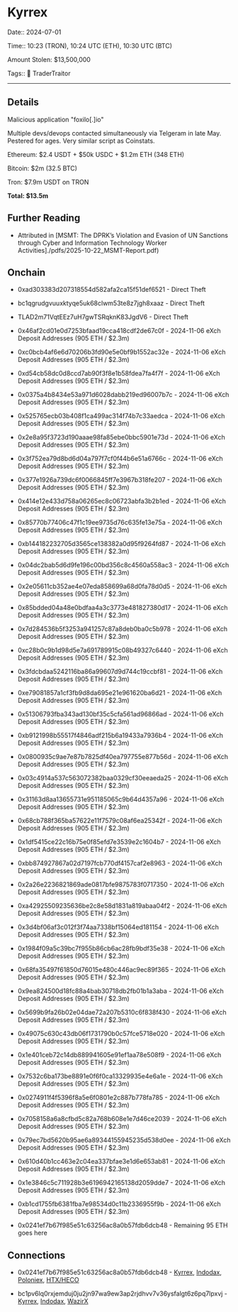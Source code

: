 # Kyrrex

Date:: 2024-07-01

Time::  10:23 (TRON), 10:24 UTC (ETH), 10:30 UTC (BTC)

Amount Stolen: $13,500,000

Tags:: 👛 TraderTraitor


---

## Details

Malicious application "foxilo[.]io"

Multiple devs/devops contacted simultaneously via Telgeram in late May. Pestered for ages. Very similar script as Coinstats.

Ethereum: $2.4 USDT + $50k USDC + $1.2m ETH (348 ETH)

Bitcoin: $2m (32.5 BTC)

Tron: $7.9m USDT on TRON

**Total: $13.5m**




## Further Reading

- Attributed in [MSMT: The DPRK’s Violation and Evasion of UN Sanctions through Cyber and Information Technology Worker Activities]./pdfs/2025-10-22_MSMT-Report.pdf)


## Onchain

- 0xad303383d207318554d582afa2ca15f51def6521 - Direct Theft

- bc1qgrudgvuuxktyqe5uk68clwm53te8z7jgh8xaaz - Direct Theft

- TLAD2m71VqtEEz7uH7gwTSRqknK83JgdV6 - Direct Theft

- 0x46af2cd01e0d7253bfaad19cca418cdf2de67c0f - 2024-11-06 eXch Deposit Addresses (905 ETH / $2.3m)
- 0xc0bcb4af6e6d70206b3fd90e5e0bf9b1552ac32e - 2024-11-06 eXch Deposit Addresses (905 ETH / $2.3m)
- 0xd54cb58dc0d8ccd7ab90f3f8e1b58fdea7fa4f7f - 2024-11-06 eXch Deposit Addresses (905 ETH / $2.3m)
- 0x0375a4b8434e53a971d6028dabb219ed96007b7c - 2024-11-06 eXch Deposit Addresses (905 ETH / $2.3m)
- 0x525765ecb03b408f1ca499ac314f74b7c33aedca - 2024-11-06 eXch Deposit Addresses (905 ETH / $2.3m)
- 0x2e8a95f3723d190aaae98fa85ebe0bbc5901e73d - 2024-11-06 eXch Deposit Addresses (905 ETH / $2.3m)
- 0x3f752ea79d8bd6d04a797f7cf0f44b6e51a6766c - 2024-11-06 eXch Deposit Addresses (905 ETH / $2.3m)
- 0x377e1926a739dc6f0066845ff7e3967b318fe207 - 2024-11-06 eXch Deposit Addresses (905 ETH / $2.3m)
- 0x414e12e433d758a06265ec8c06723abfa3b2b1ed - 2024-11-06 eXch Deposit Addresses (905 ETH / $2.3m)
- 0x85770b77406c47f1c19ee9735d76c635fe13e75a - 2024-11-06 eXch Deposit Addresses (905 ETH / $2.3m)
- 0xb144182232705d3565ce138382a0d95f9264fd87 - 2024-11-06 eXch Deposit Addresses (905 ETH / $2.3m)
- 0x04dc2bab5d6d9fe196c00bd356c8c4560a558ac3 - 2024-11-06 eXch Deposit Addresses (905 ETH / $2.3m)
- 0x2e05611cb352ae4e07eda858699a68d0fa78d0d5 - 2024-11-06 eXch Deposit Addresses (905 ETH / $2.3m)
- 0x85bdded04a48e0bdfaa4a3c3773e481827380d17 - 2024-11-06 eXch Deposit Addresses (905 ETH / $2.3m)
- 0x7d284536b5f3253a941257c87a8deb0ba0c5b978 - 2024-11-06 eXch Deposit Addresses (905 ETH / $2.3m)
- 0xc28b0c9b1d98d5e7a691789915c08b49327c6440 - 2024-11-06 eXch Deposit Addresses (905 ETH / $2.3m)
- 0x3fdcbdaa5242116ba86a99607d9d744c19ccbf81 - 2024-11-06 eXch Deposit Addresses (905 ETH / $2.3m)
- 0xe79081857a1cf3fb9d8da695e21e961620ba6d21 - 2024-11-06 eXch Deposit Addresses (905 ETH / $2.3m)
- 0x51306793fba343ad130bf35c5cfa561ad96866ad - 2024-11-06 eXch Deposit Addresses (905 ETH / $2.3m)
- 0xb9121998b55517f4846adf215b6a19433a7936b4 - 2024-11-06 eXch Deposit Addresses (905 ETH / $2.3m)
- 0x0800935c9ae7e87b7825df40ea797755e877b56d - 2024-11-06 eXch Deposit Addresses (905 ETH / $2.3m)
- 0x03c4914a537c563072382baa0329cf30eeaeda25 - 2024-11-06 eXch Deposit Addresses (905 ETH / $2.3m)
- 0x31163d8aa13655731e951185065c9b64d4357a96 - 2024-11-06 eXch Deposit Addresses (905 ETH / $2.3m)
- 0x68cb788f365ba57622e11f7579c08af6ea25342f - 2024-11-06 eXch Deposit Addresses (905 ETH / $2.3m)
- 0x1df5415ce22c16b75e0f85efd7e3539e2c1604b7 - 2024-11-06 eXch Deposit Addresses (905 ETH / $2.3m)
- 0xbb874927867a02d7197fcb770df4157caf2e8963 - 2024-11-06 eXch Deposit Addresses (905 ETH / $2.3m)
- 0x2a26e2236821869ade0817bfe9875783f0717350 - 2024-11-06 eXch Deposit Addresses (905 ETH / $2.3m)
- 0xa42925509235636be2c8e58d1831a819abaa04f2 - 2024-11-06 eXch Deposit Addresses (905 ETH / $2.3m)
- 0x3d4bf06af3c012f3f74aa7338bf15064ed181154 - 2024-11-06 eXch Deposit Addresses (905 ETH / $2.3m)
- 0x1984f09a5c39bc7f955b86cb6ac28fb9bdf35e38 - 2024-11-06 eXch Deposit Addresses (905 ETH / $2.3m)
- 0x68fa35497f61850d76015e480c446ac9ec89f365 - 2024-11-06 eXch Deposit Addresses (905 ETH / $2.3m)
- 0x9ea824500d18fc88a4bab30718db2fb01b1a3aba - 2024-11-06 eXch Deposit Addresses (905 ETH / $2.3m)
- 0x5699b9fa26b02e04dae72a207b5310c6f838f430 - 2024-11-06 eXch Deposit Addresses (905 ETH / $2.3m)
- 0x49075c630c43db06f1731790b0c57fce5718e020 - 2024-11-06 eXch Deposit Addresses (905 ETH / $2.3m)
- 0x1e401ceb72c14db889941605e91ef1aa78e508f9 - 2024-11-06 eXch Deposit Addresses (905 ETH / $2.3m)
- 0x7532c6ba173be8891e0f6f0ca13329935e4e6a1e - 2024-11-06 eXch Deposit Addresses (905 ETH / $2.3m)
- 0x0274911f4f5396f8a5e6f0801e2c887b778fa785 - 2024-11-06 eXch Deposit Addresses (905 ETH / $2.3m)
- 0x7058158a6a8cfbd5c82a768b608e1e7d46ce2039 - 2024-11-06 eXch Deposit Addresses (905 ETH / $2.3m)
- 0x79ec7bd5620b95ae6a89344155945235d538d0ee - 2024-11-06 eXch Deposit Addresses (905 ETH / $2.3m)
- 0x610d40b1cc463e2c04ea337bfae3e1d6e653ab81 - 2024-11-06 eXch Deposit Addresses (905 ETH / $2.3m)
- 0x1e3846c5c711928b3e6196942165138d2059dde7 - 2024-11-06 eXch Deposit Addresses (905 ETH / $2.3m)
- 0xb1cd1755fb6381fba7e98534d0c11b2336955f9b - 2024-11-06 eXch Deposit Addresses (905 ETH / $2.3m)

- 0x0241ef7b67f985e51c63256ac8a0b57fdb6dcb48 - Remaining 95 ETH goes here



## Connections

- 0x0241ef7b67f985e51c63256ac8a0b57fdb6dcb48 - [Kyrrex](./kyrrex.md), [Indodax](./indodax_2024.md), [Poloniex](./poloniex.md), [HTX/HECO](./htx_heco.md)

- bc1pv6lq0rxjemduj0ju2jn97wa9ew3ap2rjdhvv7v36ysfalgt6z6pq7lpxvj - [Kyrrex](./kyrrex.md), [Indodax](./indodax_2024.md), [WazirX](./wazirx.md)



